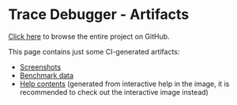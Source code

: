 # Trace Debugger - Artifacts

[Click here](https://github.com/hpi-swa-lab/squeak-tracedebugger) to browse the entire project on GitHub.

This page contains just some CI-generated artifacts:

- [Screenshots](./screenshots)
- [Benchmark data](./dev/bench)
- [Help contents](./help) (generated from interactive help in the image, it is recommended to check out the interactive image instead)
